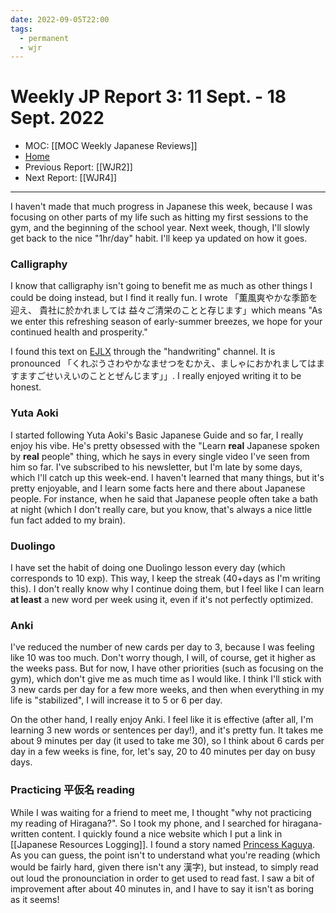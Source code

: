 ```yaml
---
date: 2022-09-05T22:00
tags:
  - permanent
  - wjr
---
```

# Weekly JP Report 3: 11 Sept. -  18 Sept. 2022
- MOC: [[MOC Weekly Japanese Reviews]]
- [Home](https://misudashi.ga/)
- Previous Report: [[WJR2]]
- Next Report: [[WJR4]]
----------
I haven't made that much progress in Japanese this week, because I was focusing on other parts of my life such as hitting my first sessions to the gym, and the beginning of the school year. Next week, though, I'll slowly get back to the nice "1hr/day" habit. I'll keep ya updated on how it goes.
### Calligraphy
I know that calligraphy isn't going to benefit me as much as other things I could be doing instead, but I find it really fun. I wrote 「薫風爽やかな季節を迎え、 貴社に於かれましては 益々ご清栄のことと存じます」which means "As we enter this refreshing season of early-summer breezes, we hope for your continued health and prosperity."

I found this text on [EJLX](https://discord.gg/japanese) through the "handwriting" channel. It is pronounced 「くれぷうさわやかなませつをむかえ、ましゃにおかれましてはますますごせいえいのこととぜんじます」」. I really enjoyed writing it to be honest. 

### Yuta Aoki
I started following Yuta Aoki's Basic Japanese Guide and so far, I really enjoy his vibe. He's pretty obsessed with the "Learn **real** Japanese spoken by **real** people" thing, which he says in every single video I've seen from him so far. I've subscribed to his newsletter, but I'm late by some days, which I'll catch up this week-end. I haven't learned that many things, but it's pretty enjoyable, and I learn some facts here and there about Japanese people. For instance, when he said that Japanese people often take a bath at night (which I don't really care, but you know, that's always a nice little fun fact added to my brain). 

### Duolingo
I have set the habit of doing one Duolingo lesson every day (which corresponds to 10 exp). This way, I keep the streak (40+days as I'm writing this). I don't really know why I continue doing them, but I feel like I can learn **at least** a new word per week using it, even if it's not perfectly optimized.

### Anki
I've reduced the number of new cards per day to 3, because I was feeling like 10 was too much. Don't worry though, I will, of course, get it higher as the weeks pass. But for now, I have other priorities (such as focusing on the gym), which don't give me as much time as I would like. I think I'll stick with 3 new cards per day for a few more weeks, and then when everything in my life is "stabilized", I will increase it to 5 or 6 per day. 

On the other hand, I really enjoy Anki. I feel like it is effective (after all, I'm learning 3 new words or sentences per day!), and it's pretty fun. It takes me about 9 minutes per day (it used to take me 30), so I think about 6 cards per day in a few weeks is fine, for, let's say, 20 to 40 minutes per day on busy days.

### Practicing 平仮名 reading
While I was waiting for a friend to meet me, I thought "why not practicing my reading of Hiragana?". So I took my phone, and I searched for hiragana-written content. I quickly found a nice website which I put a link in [[Japanese Resources Logging]]. I found a story named [Princess Kaguya](https://crunchynihongo.com/hiragana-reading-practice-kaguya). As you can guess, the point isn't to understand what you're reading (which would be fairly hard, given there isn't any 漢字), but instead, to simply read out loud the pronounciation in order to get used to read fast. I saw a bit of improvement after about 40 minutes in, and I have to say it isn't as boring as it seems! 